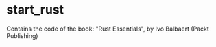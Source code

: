 start_rust
=========================

Contains the code of the book: "Rust Essentials", by Ivo Balbaert (Packt Publishing)
